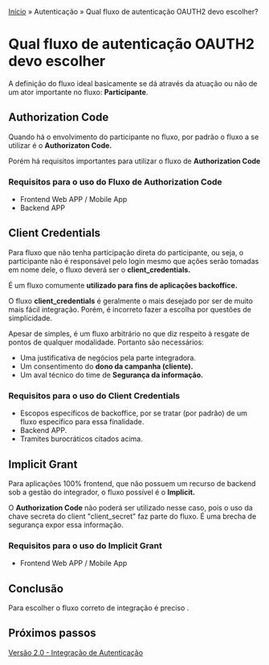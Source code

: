 [Início](/readme.md) &raquo; Autenticação &raquo; Qual fluxo de autenticação OAUTH2 devo escolher?

# Qual fluxo de autenticação OAUTH2 devo escolher

A definição do fluxo ideal basicamente se dá através da atuação ou não de um ator importante no fluxo: **Participante**.

## Authorization Code

Quando há o envolvimento do participante no fluxo, por padrão o fluxo a se utilizar é o **Authorizaton Code.**

Porém há requisitos importantes para utilizar o fluxo de **Authorization Code**

### Requisitos para o uso do Fluxo de Authorization Code

- Frontend Web APP / Mobile App
- Backend APP

## Client Credentials

Para fluxo que não tenha participação direta do participante, ou seja, o participante não é responsável pelo login mesmo que ações serão tomadas em nome dele, o fluxo deverá ser o **client_credentials.**

É um fluxo comumente **utilizado para fins de aplicações backoffice.**

O fluxo **client_credentials** é geralmente o mais desejado por ser de muito mais fácil integração.
Porém, é incorreto fazer a escolha por questões de simplicidade.

Apesar de simples, é um fluxo arbitrário no que diz respeito à resgate de pontos de qualquer modalidade.
Portanto são necessários:

- Uma justificativa de negócios pela parte integradora.
- Um consentimento do **dono da campanha (cliente).**
- Um aval técnico do time de **Segurança da informação.**

### Requisitos para o uso do Client Credentials

- Escopos específicos de backoffice, por se tratar (por padrão) de um fluxo específico para essa finalidade.
- Backend APP.
- Tramites burocráticos citados acima.

## Implicit Grant

Para aplicações 100% frontend, que não possuem um recurso de backend sob a gestão do integrador, o fluxo possível é o **Implicit.**

O **Authorization Code** não poderá ser utilizado nesse caso, pois o uso da chave secreta do client "client_secret" faz parte do fluxo. É uma brecha de segurança expor essa informação.

### Requisitos para o uso do Implicit Grant

- Frontend Web APP / Mobile App

## Conclusão

Para escolher o fluxo correto de integração é preciso .

## Próximos passos

[Versão 2.0 - Integração de Autenticação](/auth/cognito/readme.md)
